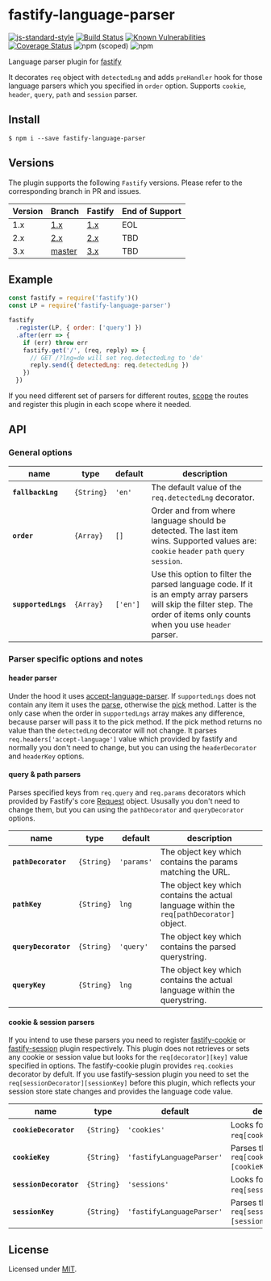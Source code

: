 # fastify-language-parser

[![js-standard-style](https://img.shields.io/badge/code%20style-standard-brightgreen.svg?style=flat)](http://standardjs.com/)
[![Build Status](https://travis-ci.org/lependu/fastify-language-parser.svg?branch=master)](https://travis-ci.org/lependu/fastify-language-parser)
[![Known Vulnerabilities](https://snyk.io/test/github/lependu/fastify-language-parser/badge.svg)](https://snyk.io/test/github/lependu/fastify-language-parser)
[![Coverage Status](https://coveralls.io/repos/github/lependu/fastify-language-parser/badge.svg?branch=master)](https://coveralls.io/github/lependu/fastify-language-parser?branch=master)
![npm (scoped)](https://img.shields.io/npm/v/fastify-language-parser/latest)
![npm](https://img.shields.io/npm/dm/fastify-language-parser.svg)

Language parser plugin for [fastify](https://github.com/fastify/fastify)

It decorates `req` object with `detectedLng` and adds `preHandler` hook for those language parsers which you specified in `order` option. Supports `cookie`, `header`, `query`, `path` and `session` parser.


## Install
```
$ npm i --save fastify-language-parser
```

## Versions

The plugin supports the following `Fastify` versions. Please refer to the corresponding branch in PR and issues.

Version | Branch | Fastify | End of Support
--------|--------|---------|---------------  
1.x | [1.x](https://github.com/lependu/fastify-language-parser/tree/1.x) | [1.x](https://github.com/fastify/fastify/tree/1.x) | EOL
2.x | [2.x](https://github.com/lependu/fastify-language-parser/tree/2.x) | [2.x](https://github.com/fastify/fastify/tree/2.x) | TBD  
3.x | [master](https://github.com/lependu/fastify-language-parser/tree/master) | [3.x](https://github.com/fastify/fastify/tree/master) | TBD  
  
## Example
```js
const fastify = require('fastify')()
const LP = require('fastify-language-parser')

fastify
  .register(LP, { order: ['query'] })
  .after(err => {
    if (err) throw err
    fastify.get('/', (req, reply) => {
      // GET /?lng=de will set req.detectedLng to 'de'
      reply.send({ detectedLng: req.detectedLng })
    })
  })
```

If you need different set of parsers for different routes, [scope](https://www.fastify.io/docs/latest/Plugins-Guide/) the routes and register this plugin in each scope where it needed.


## API

### General options

name | type | default | description
-----|------|---------|------------
**`fallbackLng`** | `{String}` | `'en'` | The default value of the `req.detectedLng` decorator.
**`order`** | `{Array}` | `[]` | Order and from where language should be detected. The last item wins. Supported values are: `cookie` `header` `path` `query` `session`.
**`supportedLngs`** | `{Array}` | `['en']` | Use this option to filter the parsed language code. If it is an empty array parsers will skip the filter step. The order of items only counts when you use `header` parser.

### Parser specific options and notes
#### header parser
Under the hood it uses [accept-language-parser](https://github.com/opentable/accept-language-parser). If `supportedLngs` does not contain any item it uses the [parse](https://github.com/opentable/accept-language-parser#parserparseacceptlanguageheader), otherwise the [pick](https://github.com/opentable/accept-language-parser) method. Latter is the only case when the order in `supportedLngs` array makes any difference, because parser will pass it to the pick method. If the pick method returns no value than the `detectedLng` decorator will not change. It parses `req.headers['accept-language']` value which provided by fastify and normally you don't need to change, but you can using the `headerDecorator` and `headerKey` options.

#### query & path parsers
Parses specified keys from `req.query` and `req.params` decorators which provided by Fastify's core [Request](https://www.fastify.io/docs/latest/Request/) object. Ususally you don't need to change them, but you can using the `pathDecorator` and `queryDecorator` options.

name | type | default | description
-----|------|---------|------------
**`pathDecorator`** | `{String}` | `'params'` | The object key which contains the params matching the URL.
**`pathKey`** | `{String}` | `lng` | The object key which contains the actual language within the `req[pathDecorator]` object.
**`queryDecorator`** | `{String}` | `'query'` | The object key which contains the parsed querystring.
**`queryKey`** | `{String}` | `lng` | The object key which contains the actual language within the querystring.

#### cookie & session parsers
If you intend to use these parsers you need to register [fastify-cookie](https://github.com/fastify/fastify-cookie) or [fastify-session](https://github.com/SerayaEryn/fastify-session) plugin respectively. This plugin does not retrieves or sets any cookie or session value but looks for the `req[decorator][key]` value specified in options. The fastify-cookie plugin provides `req.cookies` decorator by defult. If you use fastify-session plugin you need to set the `req[sessionDecorator][sessionKey]` before this plugin, which reflects your session store state changes and provides the language code value.

name | type | default | description
-----|------|---------|------------
**`cookieDecorator`** | `{String}` | `'cookies'` |  Looks for the key in<br /> `req[cookieDecorator]`.
**`cookieKey`** | `{String}` | `'fastifyLanguageParser'` | Parses the value of<br /> `req[cookieDecorator][cookieKey]`.
**`sessionDecorator`** | `{String}` | `'sessions'` | Looks for the key in<br /> `req[sessionDecorator]`.
**`sessionKey`** | `{String}` | `'fastifyLanguageParser'` | Parses the value of<br /> `req[sessionDecorator][sessionKey]`.

## License
Licensed under [MIT](./LICENSE).
